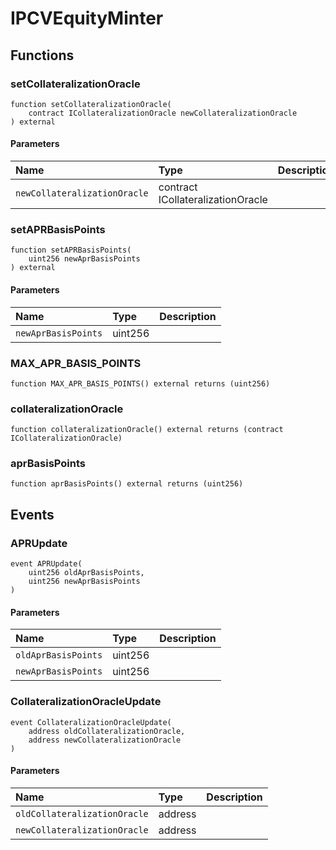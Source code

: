 # IPCVEquityMinter

## Functions

### setCollateralizationOracle

```solidity
function setCollateralizationOracle(
    contract ICollateralizationOracle newCollateralizationOracle
) external
```

#### Parameters

| Name | Type | Description |
| :--- | :--- | :---------- |
| `newCollateralizationOracle` | contract ICollateralizationOracle |  |

### setAPRBasisPoints

```solidity
function setAPRBasisPoints(
    uint256 newAprBasisPoints
) external
```

#### Parameters

| Name | Type | Description |
| :--- | :--- | :---------- |
| `newAprBasisPoints` | uint256 |  |

### MAX_APR_BASIS_POINTS

```solidity
function MAX_APR_BASIS_POINTS() external returns (uint256)
```

### collateralizationOracle

```solidity
function collateralizationOracle() external returns (contract ICollateralizationOracle)
```

### aprBasisPoints

```solidity
function aprBasisPoints() external returns (uint256)
```

## Events

### APRUpdate

```solidity
event APRUpdate(
    uint256 oldAprBasisPoints,
    uint256 newAprBasisPoints
)
```

#### Parameters

| Name | Type | Description |
| :--- | :--- | :---------- |
| `oldAprBasisPoints` | uint256 |  |
| `newAprBasisPoints` | uint256 |  |
### CollateralizationOracleUpdate

```solidity
event CollateralizationOracleUpdate(
    address oldCollateralizationOracle,
    address newCollateralizationOracle
)
```

#### Parameters

| Name | Type | Description |
| :--- | :--- | :---------- |
| `oldCollateralizationOracle` | address |  |
| `newCollateralizationOracle` | address |  |

